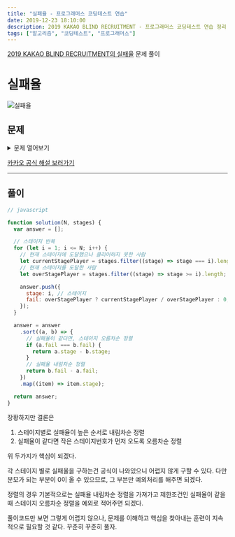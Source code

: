 ```yaml
---
title: "실패율 - 프로그래머스 코딩테스트 연습"
date: 2019-12-23 18:10:00
description: 2019 KAKAO BLIND RECRUITMENT - 프로그래머스 코딩테스트 연습 정리
tags: ["알고리즘", "코딩테스트", "프로그래머스"]
---
```


[2019 KAKAO BLIND RECRUITMENT의 실패율](https://programmers.co.kr/learn/courses/30/lessons/42889) 문제 풀이

# 실패율

![실패율](https://grepp-programmers.s3.amazonaws.com/files/production/bde471d8ac/48ddf1cc-c4ea-499d-b431-9727ee799191.png)

## 문제

<details>
  <summary>문제 열어보기</summary>

슈퍼 게임 개발자 오렐리는 큰 고민에 빠졌다. 그녀가 만든 프랜즈 오천성이 대성공을 거뒀지만, 요즘 신규 사용자의 수가 급감한 것이다. 원인은 신규 사용자와 기존 사용자 사이에 스테이지 차이가 너무 큰 것이 문제였다.

이 문제를 어떻게 할까 고민 한 그녀는 동적으로 게임 시간을 늘려서 난이도를 조절하기로 했다. 역시 슈퍼 개발자라 대부분의 로직은 쉽게 구현했지만, 실패율을 구하는 부분에서 위기에 빠지고 말았다. 오렐리를 위해 실패율을 구하는 코드를 완성하라.

- 실패율은 다음과 같이 정의한다.
  - 스테이지에 도달했으나 아직 클리어하지 못한 플레이어의 수 / 스테이지에 도달한 플레이어 수

전체 스테이지의 개수 N, 게임을 이용하는 사용자가 현재 멈춰있는 스테이지의 번호가 담긴 배열 stages가 매개변수로 주어질 때, 실패율이 높은 스테이지부터 내림차순으로 스테이지의 번호가 담겨있는 배열을 return 하도록 solution 함수를 완성하라.

### 제한사항

- 스테이지의 개수 N은 1 이상 500 이하의 자연수이다.
- stages의 길이는 1 이상 200,000 이하이다.
- stages에는 1 이상 N + 1 이하의 자연수가 담겨있다.
  - 각 자연수는 사용자가 현재 도전 중인 스테이지의 번호를 나타낸다.
  - 단, N + 1 은 마지막 스테이지(N 번째 스테이지) 까지 클리어 한 사용자를 나타낸다.
- 만약 실패율이 같은 스테이지가 있다면 작은 번호의 스테이지가 먼저 오도록 하면 된다.
- 스테이지에 도달한 유저가 없는 경우 해당 스테이지의 실패율은 0 으로 정의한다.

### 입출력 예제

| N   | stages                   | result      |
| --- | ------------------------ | ----------- |
| 5   | [2, 1, 2, 6, 2, 4, 3, 3] | [3,4,2,1,5] |
| 4   | [4,4,4,4,4]              | [4,1,2,3]   |

### 입출력 예 설명

- 입출력 예 #1  
  1번 스테이지에는 총 8명의 사용자가 도전했으며, 이 중 1명의 사용자가 아직 클리어하지 못했다. 따라서 1번 스테이지의 실패율은 다음과 같다.

  - 1 번 스테이지 실패율 : 1/8  
    2번 스테이지에는 총 7명의 사용자가 도전했으며, 이 중 3명의 사용자가 아직 클리어하지 못했다. 따라서 2번 스테이지의 실패율은 다음과 같다.

  - 2 번 스테이지 실패율 : 3/7  
    마찬가지로 나머지 스테이지의 실패율은 다음과 같다.

  - 3번 스테이지 실패율 : 2/4
  - 4번 스테이지 실패율 : 1/2
  - 5번 스테이지 실패율 : 0/1  
    각 스테이지의 번호를 실패율의 내림차순으로 정렬하면 다음과 같다.

  - [3,4,2,1,5]

- 입출력 예 #2  
  모든 사용자가 마지막 스테이지에 있으므로 4번 스테이지의 실패율은 1이며 나머지 스테이지의 실패율은 0이다.
  - [4,1,2,3]

</details>

[카카오 공식 해설 보러가기](https://tech.kakao.com/2018/09/21/kakao-blind-recruitment-for2019-round-1/)

---

## 풀이

```javascript
// javascript

function solution(N, stages) {
  var answer = [];

  // 스테이지 반복
  for (let i = 1; i <= N; i++) {
    // 현재 스테이지에 도달했으나 클리어하지 못한 사람
    let currentStagePlayer = stages.filter((stage) => stage === i).length;
    // 현재 스테이지를 도달한 사람
    let overStagePlayer = stages.filter((stage) => stage >= i).length;

    answer.push({
      stage: i, // 스테이지
      fail: overStagePlayer ? currentStagePlayer / overStagePlayer : 0, // 실패율
    });
  }

  answer = answer
    .sort((a, b) => {
      // 실패율이 같다면, 스테이지 오름차순 정렬
      if (a.fail === b.fail) {
        return a.stage - b.stage;
      }
      // 실패율 내림차순 정렬
      return b.fail - a.fail;
    })
    .map((item) => item.stage);

  return answer;
}
```

장황하지만 결론은

1. 스테이지별로 실패율이 높은 순서로 내림차순 정렬
2. 실패율이 같다면 작은 스테이지번호가 먼저 오도록 오름차순 정렬

위 두가지가 핵심이 되겠다.

각 스테이지 별로 실패율을 구하는건 공식이 나와있으니 어렵지 않게 구할 수 있다. 다만 분모가 되는 부분이 0이 올 수 있으므로, 그 부븐만 예외처리를 해주면 되겠다.

정렬의 경우 기본적으로는 실패율 내림차순 정렬을 가져가고 제한조건인 실패율이 같을 때 스테이지 오름차순 정렬을 예외로 적어주면 되겠다.

풀이코드만 보면 그렇게 어렵지 않으나, 문제를 이해하고 핵심을 찾아내는 훈련이 지속적으로 필요할 것 같다. 꾸준히 꾸준히 풀자.
